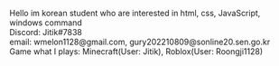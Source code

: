 <p> Hello im korean student who are interested in html, css, JavaScript, windows command <br>
Discord: Jitik#7838 <br>
email: wmelon1128@gmail.com, gury202210809@sonline20.sen.go.kr <br>
Game what I plays: Minecraft(User: Jitik), Roblox(User: Roongji1128)
</p>
